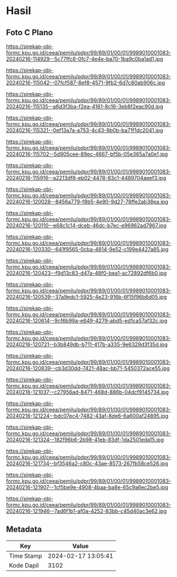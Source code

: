 # Hasil

## Foto C Plano

https://sirekap-obj-formc.kpu.go.id/ceea/pemilu/pdpr/99/89/01/00/01/9989010001083-20240216-114929--5c77ffc8-0fc7-4e4e-ba70-1ba9c0ba1ad1.jpg

https://sirekap-obj-formc.kpu.go.id/ceea/pemilu/pdpr/99/89/01/00/01/9989010001083-20240216-115042--07fcf587-8ef8-4571-9fb2-6d7c80ab906c.jpg

https://sirekap-obj-formc.kpu.go.id/ceea/pemilu/pdpr/99/89/01/00/01/9989010001083-20240216-115135--a6d3f3ba-f2ea-4161-8c16-3eb8f2eac90d.jpg

https://sirekap-obj-formc.kpu.go.id/ceea/pemilu/pdpr/99/89/01/00/01/9989010001083-20240216-115321--0ef13a7a-a753-4c43-9b0b-ba71f1dc2041.jpg

https://sirekap-obj-formc.kpu.go.id/ceea/pemilu/pdpr/99/89/01/00/01/9989010001083-20240216-115702--5d905cee-89ec-4667-bf5b-05e365a7a0e1.jpg

https://sirekap-obj-formc.kpu.go.id/ceea/pemilu/pdpr/99/89/01/00/01/9989010001083-20240216-115916--a2213df8-eb02-4478-83c1-4489704aeef3.jpg

https://sirekap-obj-formc.kpu.go.id/ceea/pemilu/pdpr/99/89/01/00/01/9989010001083-20240216-120028--8456a779-f8b5-4e90-9d27-78ffe2ab38ea.jpg

https://sirekap-obj-formc.kpu.go.id/ceea/pemilu/pdpr/99/89/01/00/01/9989010001083-20240216-120110--e68c1c14-dceb-46dc-b7ec-e96962ad7967.jpg

https://sirekap-obj-formc.kpu.go.id/ceea/pemilu/pdpr/99/89/01/00/01/9989010001083-20240216-120330--641f9565-0cba-4814-9e52-c199e4427a85.jpg

https://sirekap-obj-formc.kpu.go.id/ceea/pemilu/pdpr/99/89/01/00/01/9989010001083-20240216-120423--f9d13c83-d47a-48f0-bea1-ac72892df6b0.jpg

https://sirekap-obj-formc.kpu.go.id/ceea/pemilu/pdpr/99/89/01/00/01/9989010001083-20240216-120539--37a9edc1-5925-4e23-916b-6f15f96b6d05.jpg

https://sirekap-obj-formc.kpu.go.id/ceea/pemilu/pdpr/99/89/01/00/01/9989010001083-20240216-120614--9cf6b99a-e649-4279-abd5-ed1ca57af32c.jpg

https://sirekap-obj-formc.kpu.go.id/ceea/pemilu/pdpr/99/89/01/00/01/9989010001083-20240216-120721--b3b849db-b711-417b-a335-9e6329d3f35d.jpg

https://sirekap-obj-formc.kpu.go.id/ceea/pemilu/pdpr/99/89/01/00/01/9989010001083-20240216-120839--cb3d30dd-7421-48ac-bb71-5450372ace55.jpg

https://sirekap-obj-formc.kpu.go.id/ceea/pemilu/pdpr/99/89/01/00/01/9989010001083-20240216-121037--c27956ad-8471-468d-886b-04dcf9145734.jpg

https://sirekap-obj-formc.kpu.go.id/ceea/pemilu/pdpr/99/89/01/00/01/9989010001083-20240216-121224--bdc07ec4-7482-43af-8de6-6a600af24895.jpg

https://sirekap-obj-formc.kpu.go.id/ceea/pemilu/pdpr/99/89/01/00/01/9989010001083-20240216-121324--182f96b6-2b98-41eb-83df-1da2501eda15.jpg

https://sirekap-obj-formc.kpu.go.id/ceea/pemilu/pdpr/99/89/01/00/01/9989010001083-20240216-121734--bf3546a2-c80c-43ae-8573-267fb58ce526.jpg

https://sirekap-obj-formc.kpu.go.id/ceea/pemilu/pdpr/99/89/01/00/01/9989010001083-20240216-121907--1cf5be9e-4908-4baa-ba8e-65c9a6ec2be5.jpg

https://sirekap-obj-formc.kpu.go.id/ceea/pemilu/pdpr/99/89/01/00/01/9989010001083-20240216-121946--7ad6f1b1-af0a-4252-83bb-c45d40ac3e62.jpg


## Metadata

| Key        | Value               |
| ---------- | ------------------- |
| Time Stamp | 2024-02-17 13:05:41 |
| Kode Dapil | 3102                |



